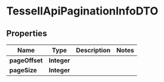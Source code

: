 

# TessellApiPaginationInfoDTO


## Properties

Name | Type | Description | Notes
------------ | ------------- | ------------- | -------------
**pageOffset** | **Integer** |  | 
**pageSize** | **Integer** |  | 



